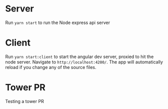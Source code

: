 # Server

Run `yarn start` to run the Node express api server

# Client

Run `yarn start:client` to start the angular dev server, proxied to hit the node server. Navigate to `http://localhost:4200/`. The app will automatically reload if you change any of the source files.

# Tower PR
Testing a tower PR



